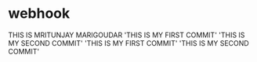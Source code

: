 # webhook
THIS IS MRITUNJAY MARIGOUDAR 
'THIS IS MY FIRST COMMIT'
'THIS IS MY SECOND COMMIT'
'THIS IS MY FIRST COMMIT'
'THIS IS MY SECOND COMMIT'
